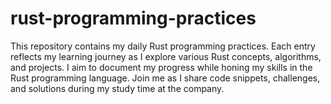 # rust-programming-practices
This repository contains my daily Rust programming practices. Each entry reflects my learning journey as I explore various Rust concepts, algorithms, and projects. I aim to document my progress while honing my skills in the Rust programming language. Join me as I share code snippets, challenges, and solutions during my study time at the company.
